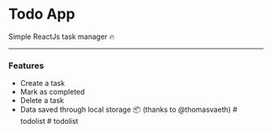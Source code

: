 # Todo App
Simple ReactJs task manager 🔥

---

### Features

- Create a task
- Mark as completed
- Delete a task
- Data saved through local storage 📦 (thanks to @thomasvaeth)
#   t o d o l i s t  
 #   t o d o l i s t  
 